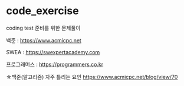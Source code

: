 # code_exercise
coding test 준비를 위한 문제풀이


백준 : https://www.acmicpc.net

SWEA : https://swexpertacademy.com

프로그래머스 : https://programmers.co.kr

☆백준(알고리즘) 자주 틀리는 요인
https://www.acmicpc.net/blog/view/70

